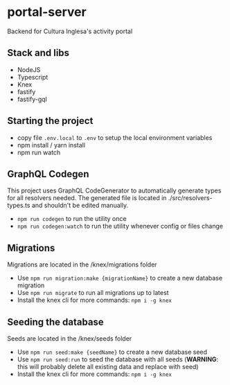 # portal-server

Backend for Cultura Inglesa's activity portal

## Stack and libs

- NodeJS
- Typescript
- Knex
- fastify
- fastify-gql

## Starting the project

- copy file `.env.local` to `.env` to setup the local environment variables
- npm install / yarn install
- npm run watch

## GraphQL Codegen

This project uses GraphQL CodeGenerator to automatically generate types for all resolvers needed. The generated file is located in ./src/resolvers-types.ts and shouldn't be edited manually.

- `npm run codegen` to run the utility once
- `npm run codegen:watch` to run the utility whenever config or files change

## Migrations

Migrations are located in the /knex/migrations folder

- Use `npm run migration:make {migrationName}` to create a new database migration
- Use `npm run migrate` to run all migrations up to latest
- Install the knex cli for more commands: `npm i -g knex`

## Seeding the database

Seeds are located in the /knex/seeds folder

- Use `npm run seed:make {seedName}` to create a new database seed
- Use `npm run seed:run` to seed the database with all seeds (**WARNING**: this will probably delete all existing data and replace with seed)
- Install the knex cli for more commands: `npm i -g knex`
